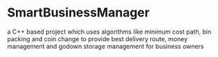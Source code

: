 # SmartBusinessManager
a C++ based project which uses algorithms like minimum cost path, bin packing and coin change to provide best delivery route, money management and godown storage management for business owners
